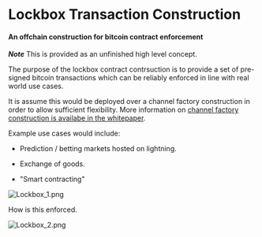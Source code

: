 # Lockbox Transaction Construction

#### An offchain construction for bitcoin contract enforcement

***Note*** This is provided as an unfinished high level concept.

The purpose of the lockbox contract contrsuction is to provide a set of pre-signed bitcoin transactions which can be reliably enforced in line with real world use cases.

It is assume this would be deployed over a channel factory construction in order to allow sufficient flexibility.  More information on [channel factory construction is availabe in the whitepaper](https://www.ncbi.nlm.nih.gov/pmc/articles/PMC6124062/).

Example use cases would include:

- Prediction / betting markets hosted on lightning.

- Exchange of goods.

- "Smart contracting"



![Lockbox_1.png](/Users/pwinn/WinnBox/Code/hi/BitcoinForHumans/lockbox/Lockbox_1.png)

How is this enforced.

![Lockbox_2.png](/Users/pwinn/WinnBox/Code/hi/BitcoinForHumans/lockbox/Lockbox_2.png)


